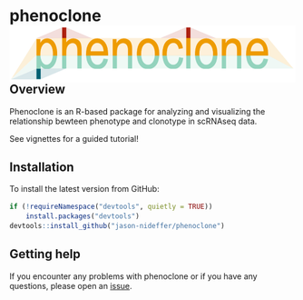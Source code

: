 # phenoclone <img align="right" src="man/Figures/logo.png" style="height:100px;" />

## Overview

Phenoclone is an R-based package for analyzing and visualizing the relationship bewteen phenotype and clonotype in scRNAseq data.

See vignettes for a guided tutorial!

## Installation

To install the latest version from GitHub:

``` r
if (!requireNamespace("devtools", quietly = TRUE))
    install.packages("devtools")
devtools::install_github("jason-nideffer/phenoclone")
```

## Getting help

If you encounter any problems with phenoclone or if you have any questions, please open an
[issue](https://github.com/jason-nideffer/phenoclone/issues).

